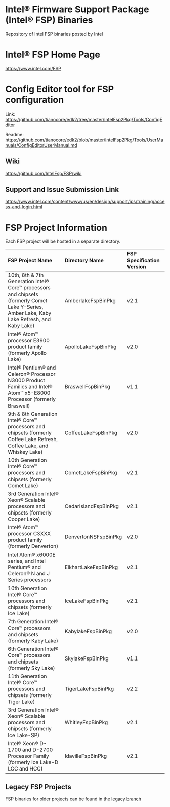 # Intel® Firmware Support Package (Intel® FSP) Binaries
Repository of Intel FSP binaries posted by Intel

# Intel® FSP Home Page
<https://www.intel.com/FSP>

# Config Editor tool for FSP configuration
Link: https://github.com/tianocore/edk2/tree/master/IntelFsp2Pkg/Tools/ConfigEditor

Readme: https://github.com/tianocore/edk2/blob/master/IntelFsp2Pkg/Tools/UserManuals/ConfigEditorUserManual.md

## Wiki
<https://github.com/IntelFsp/FSP/wiki>

## Support and Issue Submission Link
<https://www.intel.com/content/www/us/en/design/support/ips/training/access-and-login.html>

# FSP Project Information
Each FSP project will be hosted in a separate directory.

FSP Project Name | Directory Name | FSP Specification Version
:--------------- | :------------- | :------------------------
10th, 8th & 7th Generation Intel® Core™ processors and chipsets (formerly Comet Lake Y-Series, Amber Lake, Kaby Lake Refresh, and Kaby Lake) | AmberlakeFspBinPkg | v2.1
Intel® Atom™ processor E3900 product family (formerly Apollo Lake) | ApolloLakeFspBinPkg | v2.0
Intel® Pentium® and Celeron® Processor N3000 Product Families and Intel® Atom™ x5-E8000 Processor (formerly Braswell) | BraswellFspBinPkg | v1.1
9th & 8th Generation Intel® Core™ processors and chipsets (formerly Coffee Lake Refresh, Coffee Lake, and Whiskey Lake) | CoffeeLakeFspBinPkg | v2.0
10th Generation Intel® Core™ processors and chipsets (formerly Comet Lake) | CometLakeFspBinPkg | v2.1
3rd Generation Intel® Xeon® Scalable processors and chipsets (formerly Cooper Lake) | CedarIslandFspBinPkg | v2.1
Intel® Atom™ processor C3XXX product family (formerly Denverton) | DenvertonNSFspBinPkg | v2.0
Intel Atom® x6000E series, and Intel Pentium® and Celeron® N and J Series processors | ElkhartLakeFspBinPkg | v2.1
10th Generation Intel® Core™ processors and chipsets (formerly Ice Lake) | IceLakeFspBinPkg | v2.1
7th Generation Intel® Core™ processors and chipsets (formerly Kaby Lake) | KabylakeFspBinPkg | v2.0
6th Generation Intel® Core™ processors and chipsets (formerly Sky Lake) | SkylakeFspBinPkg | v1.1
11th Generation Intel® Core™ processors and chipsets (formerly Tiger Lake) | TigerLakeFspBinPkg | v2.2
3rd Generation Intel® Xeon® Scalable processors and chipsets (formerly Ice Lake-SP) | WhitleyFspBinPkg | v2.1
Intel® Xeon® D-1700 and D-2700 Processor Family (formerly Ice Lake-D LCC and HCC) | IdavilleFspBinPkg | v2.1

## Legacy FSP Projects
FSP binaries for older projects can be found in the [legacy branch](https://github.com/intel/FSP/tree/legacy)
